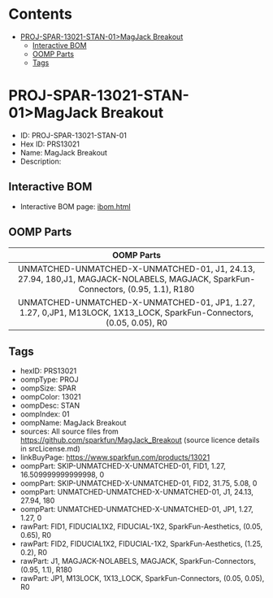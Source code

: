 



Contents
========

* [PROJ-SPAR-13021-STAN-01>MagJack Breakout](#proj-spar-13021-stan-01magjack-breakout)
	* [Interactive BOM](#interactive-bom)
	* [OOMP Parts](#oomp-parts)
	* [Tags](#tags)

# PROJ-SPAR-13021-STAN-01>MagJack Breakout

- ID: PROJ-SPAR-13021-STAN-01
- Hex ID: PRS13021
- Name: MagJack Breakout
- Description: 

## Interactive BOM

- Interactive BOM page: [ibom.html](kicad/bom/ibom.html)

## OOMP Parts
  

|OOMP Parts|
| :---: |
|UNMATCHED-UNMATCHED-X-UNMATCHED-01, J1, 24.13, 27.94, 180,J1, MAGJACK-NOLABELS, MAGJACK, SparkFun-Connectors, (0.95, 1.1), R180|
|UNMATCHED-UNMATCHED-X-UNMATCHED-01, JP1, 1.27, 1.27, 0,JP1, M13LOCK, 1X13_LOCK, SparkFun-Connectors, (0.05, 0.05), R0|

## Tags

- hexID: PRS13021
- oompType: PROJ
- oompSize: SPAR
- oompColor: 13021
- oompDesc: STAN
- oompIndex: 01
- oompName: MagJack Breakout
- sources: All source files from https://github.com/sparkfun/MagJack_Breakout (source licence details in srcLicense.md)
- linkBuyPage: https://www.sparkfun.com/products/13021
- oompPart: SKIP-UNMATCHED-X-UNMATCHED-01, FID1, 1.27, 16.509999999999998, 0
- oompPart: SKIP-UNMATCHED-X-UNMATCHED-01, FID2, 31.75, 5.08, 0
- oompPart: UNMATCHED-UNMATCHED-X-UNMATCHED-01, J1, 24.13, 27.94, 180
- oompPart: UNMATCHED-UNMATCHED-X-UNMATCHED-01, JP1, 1.27, 1.27, 0
- rawPart: FID1, FIDUCIAL1X2, FIDUCIAL-1X2, SparkFun-Aesthetics, (0.05, 0.65), R0
- rawPart: FID2, FIDUCIAL1X2, FIDUCIAL-1X2, SparkFun-Aesthetics, (1.25, 0.2), R0
- rawPart: J1, MAGJACK-NOLABELS, MAGJACK, SparkFun-Connectors, (0.95, 1.1), R180
- rawPart: JP1, M13LOCK, 1X13_LOCK, SparkFun-Connectors, (0.05, 0.05), R0
